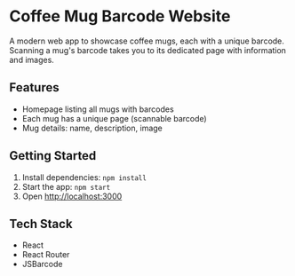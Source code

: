 # Coffee Mug Barcode Website

A modern web app to showcase coffee mugs, each with a unique barcode. Scanning a mug's barcode takes you to its dedicated page with information and images.

## Features
- Homepage listing all mugs with barcodes
- Each mug has a unique page (scannable barcode)
- Mug details: name, description, image

## Getting Started
1. Install dependencies: `npm install`
2. Start the app: `npm start`
3. Open [http://localhost:3000](http://localhost:3000)

## Tech Stack
- React
- React Router
- JSBarcode
